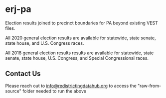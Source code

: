 # erj-pa

Election results joined to precinct boundaries for PA beyond existing VEST files.

All 2020 general election results are available for statewide, state senate, state house, and U.S. Congress races.

All 2018 general election results results are available for statewide, state senate, state house, U.S. Congress, and Special Congressional races.

## Contact Us

Please reach out to info@redistrictingdatahub.org to access the "raw-from-source" folder needed to run the above
